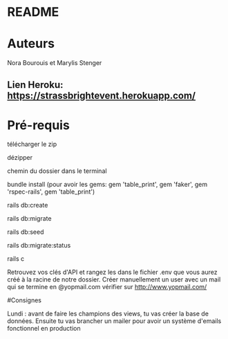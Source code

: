 # README

# Auteurs
Nora Bourouis et Marylis Stenger

## Lien Heroku: https://strassbrightevent.herokuapp.com/

# Pré-requis 
télécharger le zip 

dézipper 

chemin du dossier dans le terminal 

bundle install (pour avoir les gems: gem 'table_print', gem 'faker', gem 'rspec-rails', gem 'table_print') 

rails db:create 

rails db:migrate 

rails db:seed 

rails db:migrate:status

rails c

Retrouvez vos clés d'API et rangez les dans le fichier .env que vous aurez créé à la racine de notre dossier.
Créer manuellement un user avec un mail qui se termine en @yopmail.com
vérifier sur http://www.yopmail.com/


#Consignes

Lundi : avant de faire les champions des views, tu vas créer la base de données. Ensuite tu vas brancher un mailer pour avoir un système d'emails fonctionnel en production
